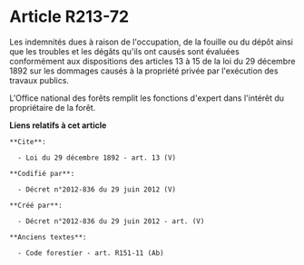 # Article R213-72

Les indemnités dues à raison de l'occupation, de la fouille ou du dépôt ainsi que les troubles et les dégâts qu'ils ont
causés sont évaluées conformément aux dispositions des articles 13 à 15 de la loi du 29 décembre 1892 sur les dommages causés
à la propriété privée par l'exécution des travaux publics.

L'Office national des forêts remplit les fonctions d'expert dans l'intérêt du propriétaire de la forêt.

**Liens relatifs à cet article**

	**Cite**:

	  - Loi du 29 décembre 1892 - art. 13 (V)

	**Codifié par**:

	  - Décret n°2012-836 du 29 juin 2012 (V)

	**Créé par**:

	  - Décret n°2012-836 du 29 juin 2012 - art. (V)

	**Anciens textes**:

	  - Code forestier - art. R151-11 (Ab)
